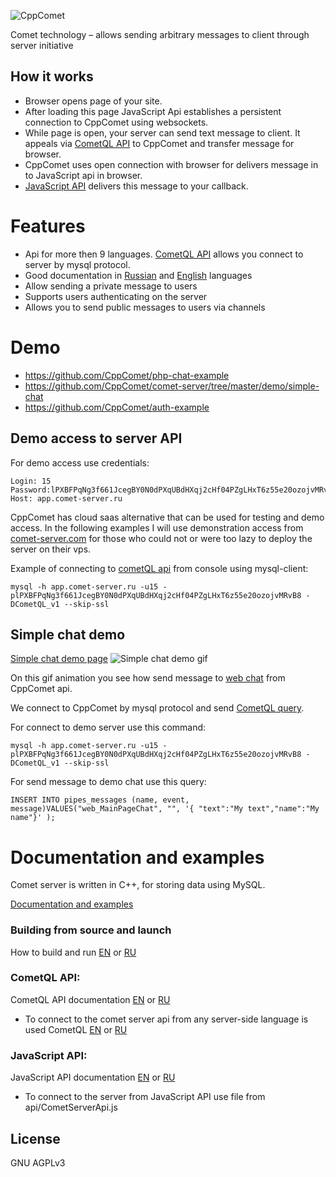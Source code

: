 ![CppComet](https://comet-server.com/img/CppComet.png)

Comet technology – allows sending arbitrary messages to client through server initiative

## How it works

* Browser opens page of your site.
* After loading this page JavaScript Api establishes a persistent connection to CppComet using websockets.
* While page is open, your server can send text message to client. It appeals via [CometQL API](http://comet-server.org/doku.php/en:comet:cometql) to CppComet and transfer message for browser.
* CppComet uses open connection with browser for delivers message in to JavaScript api in browser.
* [JavaScript API](http://comet-server.org/doku.php/en:comet:javascript_api) delivers this message to your callback.

# Features

* Api for more then 9 languages. [CometQL API](http://comet-server.org/doku.php/en:comet:cometql) allows you connect to server by mysql protocol.
* Good documentation in [Russian](http://comet-server.org/doku.php/ru) and [English](http://comet-server.org/doku.php/en) languages
* Allow sending a private message to users
* Supports users authenticating on the server
* Allows you to send public messages to users via channels
 
# Demo
 
* https://github.com/CppComet/php-chat-example
* https://github.com/CppComet/comet-server/tree/master/demo/simple-chat
* https://github.com/CppComet/auth-example

## Demo access to server API

For demo access use credentials:
```
Login: 15
Password:lPXBFPqNg3f661JcegBY0N0dPXqUBdHXqj2cHf04PZgLHxT6z55e20ozojvMRvB8
Host: app.comet-server.ru
```

CppComet has cloud saas alternative that can be used for testing and demo access.
In the following examples I will use demonstration access from [comet-server.com](http://comet-server.com) for those who could not or were too lazy to deploy the server on their vps.

Example of connecting to [cometQL api](http://comet-server.org/doku.php/en:comet:cometql) from console using mysql-client:
```
mysql -h app.comet-server.ru -u15 -plPXBFPqNg3f661JcegBY0N0dPXqUBdHXqj2cHf04PZgLHxT6z55e20ozojvMRvB8 -DCometQL_v1 --skip-ssl
```
## Simple chat demo

[Simple chat demo page](http://comet-server.com/doc/CometQL/MainPageChat/index.php)
![Simple chat demo gif](https://comet-server.com/doc/CometQL/CometQL-demo.gif)

On this gif animation you see how send message to [web chat](http://comet-server.com/doc/CometQL/MainPageChat/index.php) from CppComet api.

We connect to CppComet by mysql protocol and send [CometQL query](http://comet-server.org/doku.php/en:comet:cometql).

For connect to demo server use this command:
```
mysql -h app.comet-server.ru -u15 -plPXBFPqNg3f661JcegBY0N0dPXqUBdHXqj2cHf04PZgLHxT6z55e20ozojvMRvB8 -DCometQL_v1 --skip-ssl
```
For send message to demo chat use this query:
```
INSERT INTO pipes_messages (name, event, message)VALUES("web_MainPageChat", "", '{ "text":"My text","name":"My name"}' );
```

# Documentation and examples

Comet server is written in C++, for storing data using MySQL.   

[Documentation and examples](http://comet-server.org/)
  
### Building from source and launch

How to build and run [EN](http://comet-server.org/doku.php/en:comet:building-from-source) or [RU](http://comet-server.org/doku.php/comet:building-from-source)
  
### CometQL API: 

CometQL API documentation [EN](http://comet-server.org/doku.php/en:comet:cometql) or [RU](http://comet-server.org/doku.php/comet:cometql)

 - To connect to the comet server api from any server-side language is used CometQL [EN](http://comet-server.org/doku.php/en:comet:cometql) or [RU](http://comet-server.org/doku.php/comet:cometql)
 
### JavaScript API: 

JavaScript API documentation [EN](http://comet-server.org/doku.php/en:comet:javascript_api) or [RU](http://comet-server.org/doku.php/comet:javascript_api)

- To connect to the server from JavaScript API use file from api/CometServerApi.js

License
----

GNU AGPLv3

 
